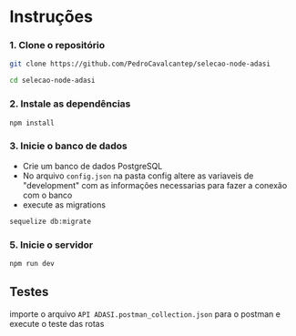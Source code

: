 # Instruções

### 1. Clone o repositório

```bash
git clone https://github.com/PedroCavalcantep/selecao-node-adasi

cd selecao-node-adasi
```

### 2. Instale as dependências

```bash
npm install
```

### 3. Inicie o banco de dados

- Crie um banco de dados PostgreSQL
- No arquivo `config.json` na pasta config altere as variaveis de "development" com as informações necessarias para fazer a conexão com o banco
- execute as migrations

```bash
sequelize db:migrate
```

### 5. Inicie o servidor

```bash
npm run dev
```

## Testes

importe o arquivo `API ADASI.postman_collection.json` para o postman e execute o teste das rotas
